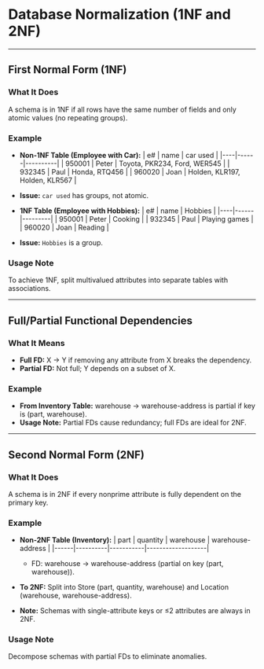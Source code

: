 # Database Normalization (1NF and 2NF)

---

## First Normal Form (1NF)
### What It Does
A schema is in 1NF if all rows have the same number of fields and only atomic values (no repeating groups).

### Example
- **Non-1NF Table (Employee with Car):**
  | e# | name | car used |
  |----|------|----------|
  | 950001 | Peter | Toyota, PKR234, Ford, WER545 |
  | 932345 | Paul | Honda, RTQ456 |
  | 960020 | Joan | Holden, KLR197, Holden, KLR567 |
- **Issue:** `car used` has groups, not atomic.

- **1NF Table (Employee with Hobbies):**
  | e# | name | Hobbies |
  |----|------|---------|
  | 950001 | Peter | Cooking |
  | 932345 | Paul | Playing games |
  | 960020 | Joan | Reading |
- **Issue:** `Hobbies` is a group.

### Usage Note
To achieve 1NF, split multivalued attributes into separate tables with associations.

---

## Full/Partial Functional Dependencies
### What It Means
- **Full FD:** X → Y if removing any attribute from X breaks the dependency.
- **Partial FD:** Not full; Y depends on a subset of X.

### Example
- **From Inventory Table:** warehouse → warehouse-address is partial if key is (part, warehouse).
- **Usage Note:** Partial FDs cause redundancy; full FDs are ideal for 2NF.

---

## Second Normal Form (2NF)
### What It Does
A schema is in 2NF if every nonprime attribute is fully dependent on the primary key.

### Example
- **Non-2NF Table (Inventory):**
  | part | quantity | warehouse | warehouse-address |
  |------|----------|-----------|-------------------|
  - FD: warehouse → warehouse-address (partial on key (part, warehouse)).
- **To 2NF:** Split into Store (part, quantity, warehouse) and Location (warehouse, warehouse-address).

- **Note:** Schemas with single-attribute keys or ≤2 attributes are always in 2NF.

### Usage Note
Decompose schemas with partial FDs to eliminate anomalies.
